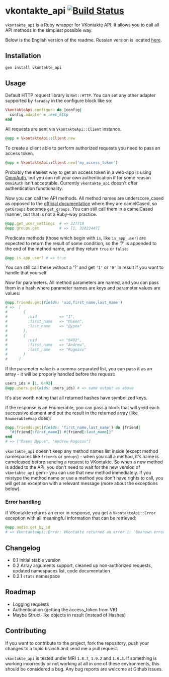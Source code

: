 # vkontakte_api [![Build Status](https://secure.travis-ci.org/7even/vkontakte_api.png)](http://travis-ci.org/7even/vkontakte_api)

`vkontakte_api` is a Ruby wrapper for VKontakte API. It allows you to call all API methods in the simplest possible way.

Below is the English version of the readme. Russian version is located [here](https://github.com/7even/vkontakte_api/blob/master/README.ru.md).

## Installation

``` bash
gem install vkontakte_api
```

## Usage

Default HTTP request library is `Net::HTTP`. You can set any other adapter supported by `faraday` in the configure block like so:

``` ruby
VkontakteApi.configure do |config|
  config.adapter = :net_http
end
```

All requests are sent via `VkontakteApi::Client` instance.

``` ruby
@app = VkontakteApi::Client.new
```

To create a client able to perform authorized requests you need to pass an access token.

``` ruby
@app = VkontakteApi::Client.new('my_access_token')
```

Probably the easiest way to get an access token in a web-app is using [OmniAuth](https://github.com/intridea/omniauth), but you can roll your own authentication if for some reason `OmniAuth` isn't acceptable. Currently `vkontakte_api` doesn't offer authentication functionality.

Now you can call the API methods. All method names are underscore_cased as opposed to the [official documentation](http://vk.com/developers.php?oid=-17680044&p=API_Method_Description) where they are camelCased, so `getGroups` becomes `get_groups`. You can still call them in a camelCased manner, but that is not a Ruby-way practice.

``` ruby
@app.get_user_settings  # => 327710
@app.groups.get         # => [1, 31022447]
```

Predicate methods (those which begin with `is`, like `is_app_user`) are expected to return the result of some condition, so the '?' is appended to the end of the method name, and they return `true` or `false`:

``` ruby
@app.is_app_user? # => true
```

You can still call these without a '?' and get `'1'` or `'0'` in result if you want to handle that yourself.

Now for parameters. All method parameters are named, and you can pass them in a hash where parameter names are keys and parameter values are values:

``` ruby
@app.friends.get(fields: 'uid,first_name,last_name')
# =>  [
#       {
#         :uid          => "1",
#         :first_name   => "Павел",
#         :last_name    => "Дуров"
#       },
#       {
#         :uid          => "6492",
#         :first_name   => "Andrew",
#         :last_name    => "Rogozov"
#       }
#     ]
```

If the parameter value is a comma-separated list, you can pass it as an array - it will be properly handled before the request:

``` ruby
users_ids = [1, 6492]
@app.users.get(uids: users_ids) # => same output as above
```

It's also worth noting that all returned hashes have symbolized keys.

If the response is an Enumerable, you can pass a block that will yield each successive element and put the result in the returned array (like `Enumerable#map` does):

``` ruby
@app.friends.get(fields: 'first_name,last_name') do |friend|
  "#{friend[:first_name]} #{friend[:last_name]}"
end
# => ["Павел Дуров", "Andrew Rogozov"]
```

`vkontakte_api` doesn't keep any method names list inside (except method namespaces like `friends` or `groups`) - when you call a method, it's name is camelcased before sending a request to VKontakte. So when a new method is added to the API, you don't need to wait for the new version of `vkontakte_api` gem - you can use that new method immediately. If you mistype the method name or use a method you don't have rights to call, you will get an exception with a relevant message (more about the exceptions below).

### Error handling

If VKontakte returns an error in response, you get a `VkontakteApi::Error` exception with all meaningful information that can be retrieved:

``` ruby
@app.audio.get_by_id
# => VkontakteApi::Error: VKontakte returned an error 1: 'Unknown error occured' after calling method 'audio.getById' with parameters {}.
```

## Changelog

* 0.1 Initial stable version
* 0.2 Array arguments support, cleaned up non-authorized requests, updated namespaces list, code documentation
* 0.2.1 `stats` namespace

## Roadmap

* Logging requests
* Authentication (getting the access_token from VK)
* Maybe Struct-like objects in result (instead of Hashes)

## Contributing

If you want to contribute to the project, fork the repository, push your changes to a topic branch and send me a pull request.

`vkontakte_api` is tested under MRI `1.8.7`, `1.9.2` and `1.9.3`. If something is working incorrectly or not working at all in one of these environments, this should be considered a bug. Any bug reports are welcome at Github issues.
